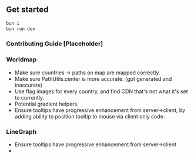 ## Get started
```bash
bun i
bun run dev
```

### Contributing Guide [Placeholder]

### Worldmap

- Make sure countries -> paths on map are mapped correctly.
- Make sure PathUtils.center is more accurate. (gpt generated and inaccurate)
- Use flag images for every country, and find CDN that's not what it's set to currently.
- Potential gradient helpers.
- Ensure tooltips have progressive enhancement from server->client, by adding ability to position tooltip to mouse via client only code.

### LineGraph

- Ensure tooltips have progressive enhancement from server->client
- 

